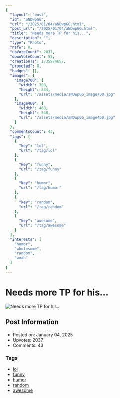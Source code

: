 ```yaml
---
{
  "layout": "post",
  "id": "aNDwpGG",
  "url": "/2025/01/04/aNDwpGG.html",
  "post_url": "/2025/01/04/aNDwpGG.html",
  "title": "Needs more TP for his...",
  "description": "",
  "type": "Photo",
  "nsfw": 0,
  "upVoteCount": 2037,
  "downVoteCount": 58,
  "creationTs": 1735974657,
  "promoted": 0,
  "badges": [],
  "images": {
    "image700": {
      "width": 700,
      "height": 834,
      "url": "/assets/media/aNDwpGG_image700.jpg"
    },
    "image460": {
      "width": 460,
      "height": 548,
      "url": "/assets/media/aNDwpGG_image460.jpg"
    }
  },
  "commentsCount": 43,
  "tags": [
    {
      "key": "lol",
      "url": "/tag/lol"
    },
    {
      "key": "funny",
      "url": "/tag/funny"
    },
    {
      "key": "humor",
      "url": "/tag/humor"
    },
    {
      "key": "random",
      "url": "/tag/random"
    },
    {
      "key": "awesome",
      "url": "/tag/awesome"
    }
  ],
  "interests": [
    "humor",
    "wholesome",
    "random",
    "woah"
  ]
}
---
```


# Needs more TP for his...

![Needs more TP for his...](/assets/media/aNDwpGG_image700.jpg)

## Post Information

- Posted on: January 04, 2025
- Upvotes: 2037
- Comments: 43

### Tags

- [lol](/tag/lol)
- [funny](/tag/funny)
- [humor](/tag/humor)
- [random](/tag/random)
- [awesome](/tag/awesome)
